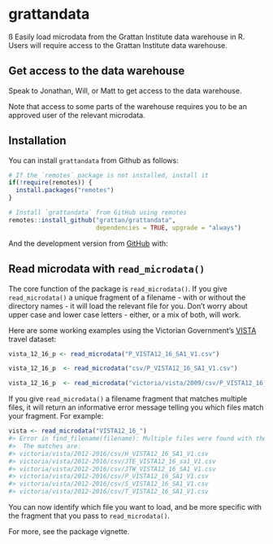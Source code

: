 
<!-- README.md is generated from README.Rmd. Please edit that file -->

# grattandata

ß Easily load microdata from the Grattan Institute data warehouse in R.
Users will require access to the Grattan Institute data warehouse.

## Get access to the data warehouse

Speak to Jonathan, Will, or Matt to get access to the data warehouse.

Note that access to some parts of the warehouse requires you to be an
approved user of the relevant microdata.

## Installation

You can install `grattandata` from Github as follows:

``` r
# If the `remotes` package is not installed, install it
if(!require(remotes)) {
  install.packages("remotes")
}

# Install `grattandata` from GitHub using remotes
remotes::install_github("grattan/grattandata",
                        dependencies = TRUE, upgrade = "always")
```

And the development version from [GitHub](https://github.com/) with:

## Read microdata with `read_microdata()`

The core function of the package is `read_microdata()`. If you give
`read_microdata()` a unique fragment of a filename - with or without the
directory names - it will load the relevant file for you. Don’t worry
about upper case and lower case letters - either, or a mix of both, will
work.

Here are some working examples using the Victorian Government’s
[VISTA](https://transport.vic.gov.au/about/data-and-research/vista)
travel dataset:

``` r
vista_12_16_p <- read_microdata("P_VISTA12_16_SA1_V1.csv")

vista_12_16_p  <- read_microdata("csv/P_VISTA12_16_SA1_V1.csv")

vista_12_16_p  <- read_microdata("victoria/vista/2009/csv/P_VISTA12_16_SA1_V1.csv")
```

If you give `read_microdata()` a filename fragment that matches multiple
files, it will return an informative error message telling you which
files match your fragment. For example:

``` r
vista <- read_microdata("VISTA12_16_")
#> Error in find_filename(filename): Multiple files were found with the filename VISTA12_16_.
#>  The matches are:
#> victoria/vista/2012-2016/csv/H_VISTA12_16_SA1_V1.csv
#> victoria/vista/2012-2016/csv/JTE_VISTA12_16_sa1_V1.csv
#> victoria/vista/2012-2016/csv/JTW_VISTA12_16_SA1_V1.csv
#> victoria/vista/2012-2016/csv/P_VISTA12_16_SA1_V1.csv
#> victoria/vista/2012-2016/csv/S_VISTA12_16_SA1_V1.csv
#> victoria/vista/2012-2016/csv/T_VISTA12_16_SA1_V1.csv
```

You can now identify which file you want to load, and be more specific
with the fragment that you pass to `read_microdata()`.

For more, see the package vignette.
